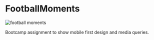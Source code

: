 # FootballMoments

![football moments](https://github.com/user-attachments/assets/84de1108-15f2-4ce7-8642-b767992bcc01)

Bootcamp assignment to show mobile first design and media queries.
